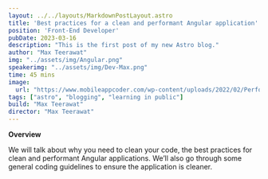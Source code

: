 ```yaml
---
layout: ../../layouts/MarkdownPostLayout.astro
title: 'Best practices for a clean and performant Angular application'
position: 'Front-End Developer'
pubDate: 2023-03-16
description: "This is the first post of my new Astro blog."
author: "Max Teerawat"
img: "../assets/img/Angular.png"
speakerimg: "../assets/img/Dev-Max.png"
time: 45 mins
image:
  url: "https://www.mobileappcoder.com/wp-content/uploads/2022/02/Performant-Angular-1-1024x529.jpg.webp"
tags: ["astro", "blogging", "learning in public"]
build: "Max Teerawat"
director: "Max Teerawat"
---
```


**Overview**

We will talk about why you need to clean your code, the best practices for clean and performant Angular applications. We’ll also go through some general coding guidelines to ensure the application is cleaner. 
